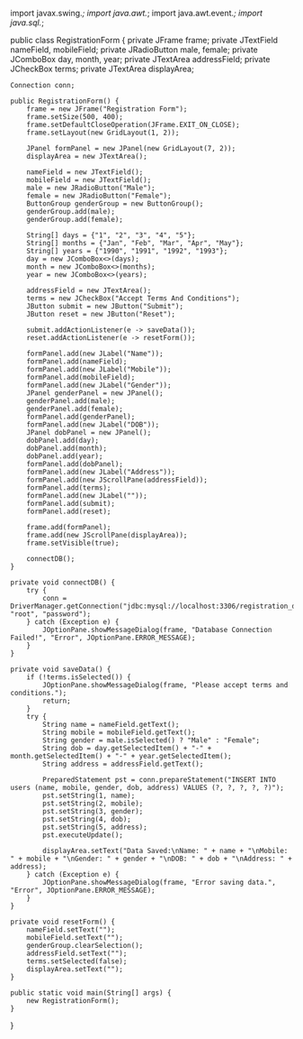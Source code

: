 import javax.swing.*;
import java.awt.*;
import java.awt.event.*;
import java.sql.*;

public class RegistrationForm {
    private JFrame frame;
    private JTextField nameField, mobileField;
    private JRadioButton male, female;
    private JComboBox<String> day, month, year;
    private JTextArea addressField;
    private JCheckBox terms;
    private JTextArea displayArea;
    
    Connection conn;

    public RegistrationForm() {
        frame = new JFrame("Registration Form");
        frame.setSize(500, 400);
        frame.setDefaultCloseOperation(JFrame.EXIT_ON_CLOSE);
        frame.setLayout(new GridLayout(1, 2));

        JPanel formPanel = new JPanel(new GridLayout(7, 2));
        displayArea = new JTextArea();

        nameField = new JTextField();
        mobileField = new JTextField();
        male = new JRadioButton("Male");
        female = new JRadioButton("Female");
        ButtonGroup genderGroup = new ButtonGroup();
        genderGroup.add(male);
        genderGroup.add(female);
        
        String[] days = {"1", "2", "3", "4", "5"};
        String[] months = {"Jan", "Feb", "Mar", "Apr", "May"};
        String[] years = {"1990", "1991", "1992", "1993"};
        day = new JComboBox<>(days);
        month = new JComboBox<>(months);
        year = new JComboBox<>(years);

        addressField = new JTextArea();
        terms = new JCheckBox("Accept Terms And Conditions");
        JButton submit = new JButton("Submit");
        JButton reset = new JButton("Reset");
        
        submit.addActionListener(e -> saveData());
        reset.addActionListener(e -> resetForm());
        
        formPanel.add(new JLabel("Name"));
        formPanel.add(nameField);
        formPanel.add(new JLabel("Mobile"));
        formPanel.add(mobileField);
        formPanel.add(new JLabel("Gender"));
        JPanel genderPanel = new JPanel();
        genderPanel.add(male);
        genderPanel.add(female);
        formPanel.add(genderPanel);
        formPanel.add(new JLabel("DOB"));
        JPanel dobPanel = new JPanel();
        dobPanel.add(day);
        dobPanel.add(month);
        dobPanel.add(year);
        formPanel.add(dobPanel);
        formPanel.add(new JLabel("Address"));
        formPanel.add(new JScrollPane(addressField));
        formPanel.add(terms);
        formPanel.add(new JLabel(""));
        formPanel.add(submit);
        formPanel.add(reset);

        frame.add(formPanel);
        frame.add(new JScrollPane(displayArea));
        frame.setVisible(true);
        
        connectDB();
    }
    
    private void connectDB() {
        try {
            conn = DriverManager.getConnection("jdbc:mysql://localhost:3306/registration_db", "root", "password");
        } catch (Exception e) {
            JOptionPane.showMessageDialog(frame, "Database Connection Failed!", "Error", JOptionPane.ERROR_MESSAGE);
        }
    }

    private void saveData() {
        if (!terms.isSelected()) {
            JOptionPane.showMessageDialog(frame, "Please accept terms and conditions.");
            return;
        }
        try {
            String name = nameField.getText();
            String mobile = mobileField.getText();
            String gender = male.isSelected() ? "Male" : "Female";
            String dob = day.getSelectedItem() + "-" + month.getSelectedItem() + "-" + year.getSelectedItem();
            String address = addressField.getText();

            PreparedStatement pst = conn.prepareStatement("INSERT INTO users (name, mobile, gender, dob, address) VALUES (?, ?, ?, ?, ?)");
            pst.setString(1, name);
            pst.setString(2, mobile);
            pst.setString(3, gender);
            pst.setString(4, dob);
            pst.setString(5, address);
            pst.executeUpdate();

            displayArea.setText("Data Saved:\nName: " + name + "\nMobile: " + mobile + "\nGender: " + gender + "\nDOB: " + dob + "\nAddress: " + address);
        } catch (Exception e) {
            JOptionPane.showMessageDialog(frame, "Error saving data.", "Error", JOptionPane.ERROR_MESSAGE);
        }
    }
    
    private void resetForm() {
        nameField.setText("");
        mobileField.setText("");
        genderGroup.clearSelection();
        addressField.setText("");
        terms.setSelected(false);
        displayArea.setText("");
    }
    
    public static void main(String[] args) {
        new RegistrationForm();
    }
}
